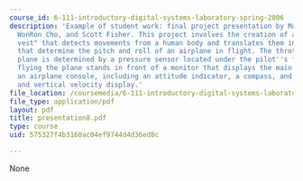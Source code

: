 ```yaml
---
course_id: 6-111-introductory-digital-systems-laboratory-spring-2006
description: 'Example of student work: final project presentation by Mariela Buchin,
  WonRon Cho, and Scott Fisher. This project involves the creation of a "smart flight
  vest" that detects movements from a human body and translates them into parameters
  that determine the pitch and roll of an airplane in flight. The throttle of the
  plane is determined by a pressure sensor located under the pilot''s foot. The pilot
  flying the plane stands in front of a monitor that displays the main features of
  an airplane console, including an attitude indicator, a compass, and an altitude
  and vertical velocity display.'
file_location: /coursemedia/6-111-introductory-digital-systems-laboratory-spring-2006/575327f4b3160ac04ef9744d4d36ed8c_presentation8.pdf
file_type: application/pdf
layout: pdf
title: presentation8.pdf
type: course
uid: 575327f4b3160ac04ef9744d4d36ed8c

---
```

None